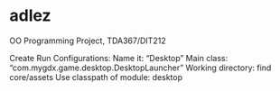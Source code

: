 # adlez
OO Programming Project, TDA367/DIT212

Create Run Configurations:
Name it: “Desktop”
Main class: “com.mygdx.game.desktop.DesktopLauncher”
Working directory: find core/assets
Use classpath of module: desktop